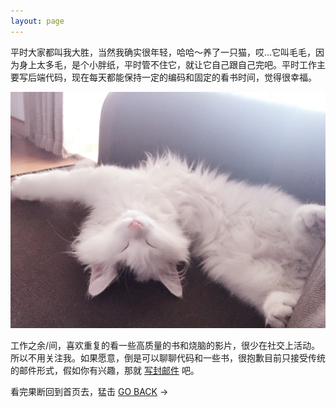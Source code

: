 ```yaml
---
layout: page
---
```


平时大家都叫我大胜，当然我确实很年轻，哈哈～养了一只猫，哎...它叫毛毛，因为身上太多毛，是个小胖纸，平时管不住它，就让它自己跟自己完吧。平时工作主要写后端代码，现在每天都能保持一定的编码和固定的看书时间，觉得很幸福。

![cat](/media/files/config/cat.JPG)

工作之余/间，喜欢重复的看一些高质量的书和烧脑的影片，很少在社交上活动。所以不用关注我。如果愿意，倒是可以聊聊代码和一些书，很抱歉目前只接受传统的邮件形式，假如你有兴趣，那就 <a href="mailto:sheng@websay.me" target='_blank'>写封邮件</a> 吧。

看完果断回到首页去，猛击 [GO BACK](http://websay.me/) →

